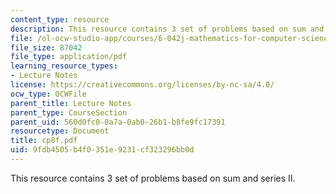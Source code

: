 ```yaml
---
content_type: resource
description: This resource contains 3 set of problems based on sum and series II.
file: /ol-ocw-studio-app/courses/6-042j-mathematics-for-computer-science-fall-2005/9fdb4505b4f0351e9231cf323296bb0d_cp8f.pdf
file_size: 87042
file_type: application/pdf
learning_resource_types:
- Lecture Notes
license: https://creativecommons.org/licenses/by-nc-sa/4.0/
ocw_type: OCWFile
parent_title: Lecture Notes
parent_type: CourseSection
parent_uid: 560d0fc0-0a7a-0ab0-26b1-b8fe9fc17391
resourcetype: Document
title: cp8f.pdf
uid: 9fdb4505-b4f0-351e-9231-cf323296bb0d
---
```

This resource contains 3 set of problems based on sum and series II.